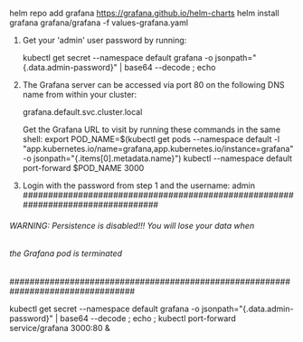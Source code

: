 helm repo add grafana <https://grafana.github.io/helm-charts>
helm install grafana grafana/grafana -f values-grafana.yaml

1. Get your 'admin' user password by running:

   kubectl get secret --namespace default grafana -o jsonpath="{.data.admin-password}" | base64 --decode ; echo

2. The Grafana server can be accessed via port 80 on the following DNS name from within your cluster:

   grafana.default.svc.cluster.local

   Get the Grafana URL to visit by running these commands in the same shell:
     export POD_NAME=$(kubectl get pods --namespace default -l "app.kubernetes.io/name=grafana,app.kubernetes.io/instance=grafana" -o jsonpath="{.items[0].metadata.name}")
     kubectl --namespace default port-forward $POD_NAME 3000

3. Login with the password from step 1 and the username: admin
#################################################################################

###### WARNING: Persistence is disabled!!! You will lose your data when #####

###### the Grafana pod is terminated #####

#################################################################################

kubectl get secret --namespace default grafana -o jsonpath="{.data.admin-password}" | base64 --decode ; echo ; kubectl port-forward service/grafana 3000:80 &
